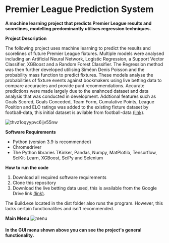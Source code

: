 # Premier League Prediction System
**A machine learning project that predicts Premier League results and scorelines, modelling predominantly utilises regression techniques.**

**Project Description**

The following project uses machine learning to predict the results and scorelines of future Premier League fixtures. Multiple models were analysed including an Artificial Neural Network, Logistic Regression, a Support Vector Classifier, XGBoost and a Random Forest Classifier. The Regression method was then further developed utilising Siméon Denis Poisson and the probability mass function to predict fixtures. These models analyse the probabilities of fixture events against bookmakers using live betting data to compare accuracies and provide punt recommendations. Accurate predictions were made largely due to the enahnced dataset and data analysis that was conducted in development. Addtional features such as Goals Scored, Goals Conceded, Team Form, Cumulative Points, League Position and ELO ratings was added to the existing fixture dataset by football-data, this initial dataset is avilable from football-data [(link)](http://football-data.co.uk/data.php).

![thvz1oqyypvc6ijv55nw](https://user-images.githubusercontent.com/43520641/117686911-3adeb880-b1af-11eb-8cee-c07ae4299867.jpg)

**Software Requirements**

- Python (version 3.9 is recommended)
- Chromedriver
- The Python libraries TKinker, Pandas, Numpy, MatPlotlib, Tensorflow, SciKit-Learn, XGBoost, SciPy and Selenium

**How to run the code**

1. Download all required software requirements
2. Clone this repository
3. Download the live betting data used, this is available from the Google Drive link [(link)](https://drive.google.com/drive/folders/17G4Ipybt4XJ_EiGkWkl6vafQR2Nk7qH8).

The Build.exe located in the dist folder also runs the program. However, this lacks certain functionalities and isn't recommended.

**Main Menu**
![menu](https://user-images.githubusercontent.com/43520641/117599176-35e32000-b141-11eb-87f5-36abcfa914ee.PNG)


#### In the GUI menu shown above you can see the project's general functionality.
